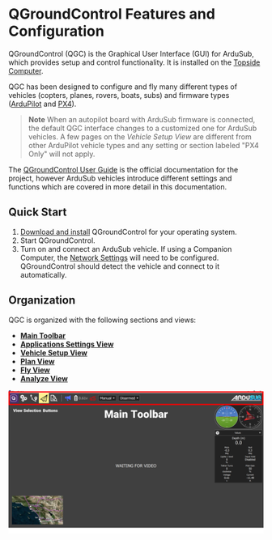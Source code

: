 # QGroundControl Features and Configuration

QGroundControl (QGC) is the Graphical User Interface (GUI) for ArduSub, which provides setup and control functionality. It is installed on the [Topside Computer](/introduction/hardware-options/required-hardware/topside-computer.md).

QGC has been designed to configure and fly many different types of vehicles (copters, planes, rovers, boats, subs) and firmware types ([ArduPilot](https://ardupilot.org/ardupilot/index.html) and [PX4](https://px4.io/)).

> **Note** When an autopilot board with ArduSub firmware is connected, the default QGC interface changes to a customized one for ArduSub vehicles. A few pages on the _Vehicle Setup View_ are different from other ArduPilot vehicle types and any setting or section labeled "PX4 Only" will not apply.

The [QGroundControl User Guide](https://docs.qgroundcontrol.com/en/) is the official documentation for the project, however ArduSub vehicles introduce different settings and functions which are covered in more detail in this documentation. 

## Quick Start

1. [Download and install](/quick-start/installing-qgc.md) QGroundControl for your operating system.
2. Start QGroundControl.
3. Turn on and connect an ArduSub vehicle. If using a Companion Computer, the [Network Settings]() will need to be configured. QGroundControl should detect the vehicle and connect to it automatically.

## Organization

QGC is organized with the following sections and views:

* **[Main Toolbar](/reference/qgroundcontrol/main-toolbar.md)**
* **[Applications Settings View](/reference/qgroundcontrol/application-settings-view.md)**
* **[Vehicle Setup View](/reference/qgroundcontrol/vehicle-setup-view.md)**
* **[Plan View](/reference/qgroundcontrol/plan-view.md)**
* **[Fly View](/reference/qgroundcontrol/fly-view.md)**
* **[Analyze View](/reference/qgroundcontrol/analyze-view.md)**

<img src="/images/reference/reference-qgc-intro-annotated.png" class="img-responsive img-center" style="max-height:600px;">

